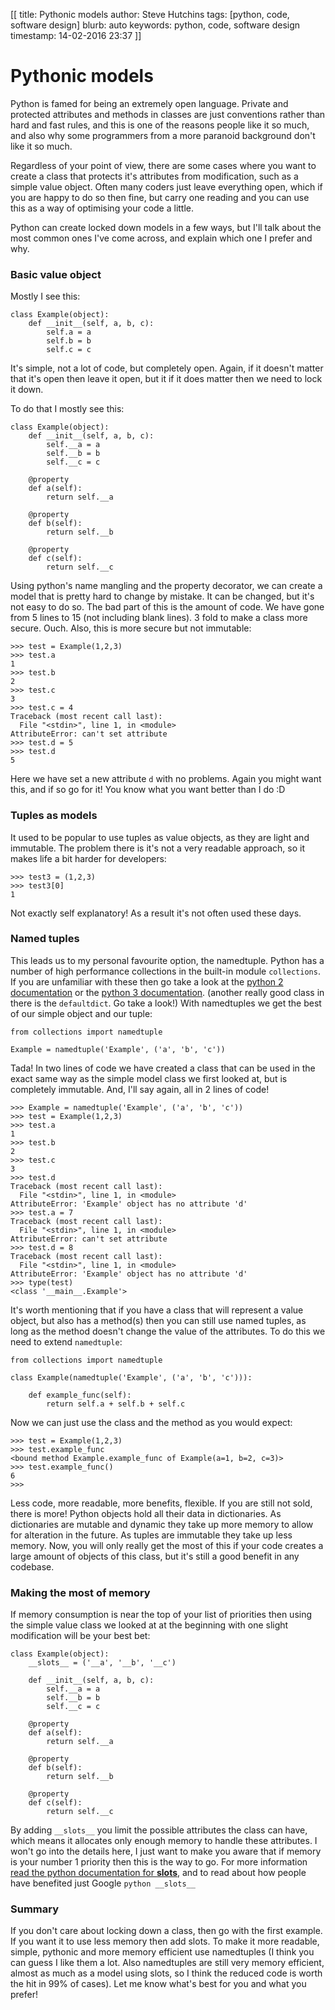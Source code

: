 [[
title: Pythonic models
author: Steve Hutchins
tags: [python, code, software design]
blurb: auto
keywords: python, code, software design
timestamp: 14-02-2016 23:37
]]

# Pythonic models
Python is famed for being an extremely open language. Private and protected attributes and methods in classes 
are just conventions rather than hard and fast rules, and this is one of the reasons people like it so much, 
and also why some programmers from a more paranoid background don't like it so much.   

Regardless of your point of view, there are some cases where you want to create a class that protects it's 
attributes from modification, such as a simple value object. Often many coders just leave everything open, 
which if you are happy to do so then fine, but carry one reading and you can use this as a way of optimising 
your code a little.   

Python can create locked down models in a few ways, but I'll talk about the most common 
ones I've come across, and explain which one I prefer and why.   
 
### Basic value object
Mostly I see this:

    class Example(object):
        def __init__(self, a, b, c):
            self.a = a
            self.b = b
            self.c = c
            
It's simple, not a lot of code, but completely open. Again, if it doesn't matter that it's open then leave it 
open, but it if it does matter then we need to lock it down.   
           
To do that I mostly see this:

    class Example(object):
        def __init__(self, a, b, c):
            self.__a = a
            self.__b = b
            self.__c = c
           
        @property    
        def a(self):
            return self.__a
             
        @property    
        def b(self):
            return self.__b
            
        @property    
        def c(self):
            return self.__c
            
Using python's name mangling and the property decorator, we can create a model that is pretty hard to change 
by mistake. It can be changed, but it's not easy to do so. The bad part of this is the amount of code. We have
gone from 5 lines to 15 (not including blank lines). 3 fold to make a class more secure. Ouch. Also, this
is more secure but not immutable:

    >>> test = Example(1,2,3)
    >>> test.a
    1
    >>> test.b
    2
    >>> test.c
    3
    >>> test.c = 4
    Traceback (most recent call last):
      File "<stdin>", line 1, in <module>
    AttributeError: can't set attribute
    >>> test.d = 5
    >>> test.d
    5
    
Here we have set a new attribute `d` with no problems. Again you might want this, and if so go for it! You 
know what you want better than I do :D
 
### Tuples as models
It used to be popular to use tuples as value objects, as they are light and immutable. The problem there is 
it's not a very readable approach, so it makes life a bit harder for developers:

    >>> test3 = (1,2,3)
    >>> test3[0]
    1

Not exactly self explanatory! As a result it's not often used these days.

### Named tuples
This leads us to my personal favourite option, the namedtuple. Python has a number of high performance 
collections in the built-in module `collections`. If you are unfamiliar with these then go take a look at the 
[python 2 documentation](https://docs.python.org/2/library/collections.html) or the [python 3 documentation](https://docs.python.org/3/library/collections.html).
(another really good class in there is the `defaultdict`. Go take a look!)
With namedtuples we get the best of our simple object and our tuple:

    from collections import namedtuple
    
    Example = namedtuple('Example', ('a', 'b', 'c'))
    
Tada! In two lines of code we have created a class that can be used in the exact same way as the simple model
class we first looked at, but is completely immutable. And, I'll say again, all in 2 lines of code!

    >>> Example = namedtuple('Example', ('a', 'b', 'c'))
    >>> test = Example(1,2,3)
    >>> test.a
    1
    >>> test.b
    2
    >>> test.c
    3
    >>> test.d
    Traceback (most recent call last):
      File "<stdin>", line 1, in <module>
    AttributeError: 'Example' object has no attribute 'd'
    >>> test.a = 7
    Traceback (most recent call last):
      File "<stdin>", line 1, in <module>
    AttributeError: can't set attribute
    >>> test.d = 8
    Traceback (most recent call last):
      File "<stdin>", line 1, in <module>
    AttributeError: 'Example' object has no attribute 'd'
    >>> type(test)
    <class '__main__.Example'>
    
It's worth mentioning that if you have a class that will represent a value object, but also has a method(s) then you can
still use named tuples, as long as the method doesn't change the value of the attributes. To do this we
need to extend `namedtuple`:

    from collections import namedtuple
    
    class Example(namedtuple('Example', ('a', 'b', 'c'))):
           
        def example_func(self):
            return self.a + self.b + self.c
    
Now we can just use the class and the method as you would expect:

    >>> test = Example(1,2,3)
    >>> test.example_func
    <bound method Example.example_func of Example(a=1, b=2, c=3)>
    >>> test.example_func()
    6
    >>>
    
Less code, more readable, more benefits, flexible. If you are still not sold, there is more! Python objects hold all 
their data in dictionaries. As dictionaries are mutable and dynamic they take up more memory to allow for 
alteration in the future. As tuples are immutable they take up less memory. Now, you will only really 
get the most of this if your code creates a large amount of objects of this class, but it's still a good 
benefit in any codebase.


### Making the most of memory
If memory consumption is near the top of your list of priorities then using the simple value class we looked at
at the beginning with one slight modification will be your best bet:

    class Example(object):
        __slots__ = ('__a', '__b', '__c')
        
        def __init__(self, a, b, c):
            self.__a = a
            self.__b = b
            self.__c = c
           
        @property    
        def a(self):
            return self.__a
             
        @property    
        def b(self):
            return self.__b
            
        @property    
        def c(self):
            return self.__c

By adding `__slots__` you limit the possible attributes the class can have, which means it allocates only 
enough memory to handle these attributes. I won't go into the details here, I just want to make you aware that
if memory is your number 1 priority then this is the way to go. For more information [read the python 
documentation for __slots__](https://docs.python.org/2/reference/datamodel.html#slots), and to read about how
people have benefited just Google `python __slots__`
  
### Summary
If you don't care about locking down a class, then go with the first example. If you want it to use less memory
then add slots. To make it more readable, simple, pythonic and more memory efficient use namedtuples (I think 
you can guess I like them a lot. Also namedtuples are still very memory efficient, almost as much as a model 
using slots, so I think the reduced code is worth the hit in 99% of cases).  Let me know what's best for you
and what you prefer!

